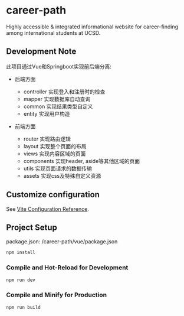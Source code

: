 # career-path

Highly accessible & integrated informational website for career-finding among international students at UCSD.

## Development Note
此项目通过Vue和Springboot实现前后端分离:

  - 后端方面
    - controller  实现登入和注册时的检查
    - mapper      实现数据库自动查询
    - common      实现结果类型自定义
    - entity      实现用户构造
    
  - 前端方面
    - router      实现路由逻辑
    - layout      实现整个页面的布局
    - views       实现内容区域的页面
    - components  实现header, aside等其他区域的页面
    - utils       实现页面请求的数据传输
    - assets      实现css及特殊自定义资源


## Customize configuration

See [Vite Configuration Reference](https://vitejs.dev/config/).

## Project Setup

package.json: /career-path/vue/package.json

```sh
npm install
```

### Compile and Hot-Reload for Development

```sh
npm run dev
```

### Compile and Minify for Production

```sh
npm run build
```
